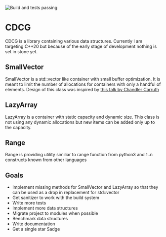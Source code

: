 ![Build and tests passing](https://github.com/Y2J2142/CDCG/.github/workflows/cmake.yml/badge.svg)
# CDCG
CDCG is a library containing various data structures.
Currently I am targeting C++20 but because of the early stage of development nothing is set in stone yet.




## SmallVector
SmallVector is a std::vector like container with small buffer optimization.
It is meant to limit the number of allocations for containers with only a handful of elements.
Design of this class was inspired by 
[this talk by Chandler Carruth](https://www.youtube.com/watch?v=vElZc6zSIXM)

## LazyArray
LazyArray is a container with static capacity and dynamic size. This class is not using any dynamic allocations but new items can be added only up to the capacity.

## Range
Range is providing utility similiar to range function from python3 and 1..n constructs known from other languages





## Goals
* Implement missing methods for SmallVector and LazyArray so that they can be used as a drop in replacement for std::vector
* Get sanitizer to work with the build system
* Write more tests
* Implement more data structures
* Migrate project to modules when possible
* Benchmark data structures
* Write documentation
* Get a single star Sadge